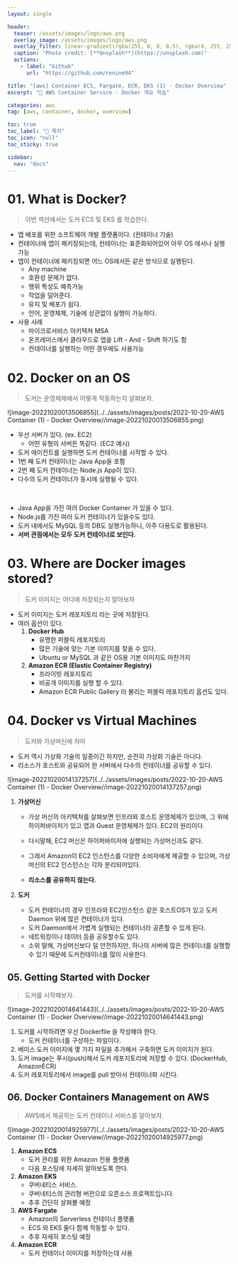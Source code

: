 ```yaml
---
layout: single

header:
  teaser: /assets/images/logo/aws.png
  overlay_image: /assets/images/logo/aws.png
  overlay_filter: linear-gradient(rgba(255, 0, 0, 0.5), rgba(0, 255, 255, 0.5))
  caption: "Photo credit: [**Unsplash**](https://unsplash.com)"
  actions:
    - label: "Github"
      url: "https://github.com/renine94"

title: "[aws] Container ECS, Fargate, ECR, EKS (1) - Docker Overview"
excerpt: "🚀 AWS Container Service - Docker 개요 학습"

categories: aws
tag: [aws, container, docker, overview]

toc: true
toc_label: "📕 목차"
toc_icon: "null"
toc_sticky: true

sidebar:
  nav: "docs"
---
```


# 01. What is Docker?

> 이번 섹션에서는 도커 ECS 및 EKS 를 학습한다.

- 앱 배포를 위한 소프트웨어 개발 플랫폼이다. (컨테이너 기술)
- 컨테이너에 앱이 패키징되는데, 컨테이너는 표준화되어있어 아무 OS 에서나 실행가능
- 앱이 컨테이너에 패키징되면 어느 OS에서든 같은 방식으로 실행된다.
  - Any machine
  - 호환성 문제가 없다.
  - 행위 특성도 예측가능
  - 작업을 덜어준다.
  - 유지 및 배포가 쉽다.
  - 언어, 운영체제, 기술에 상관없이 실행이 가능하다.
- 사용 사례
  - 마이크로서비스 아키텍쳐 MSA
  - 온프레미스에서 클라우드로 앱을 Lift - And - Shift 하기도 함
  - 컨테이너를 실행하는 어떤 경우에도 사용가능



# 02. Docker on an OS

> 도커는 운영체제에서 어떻게 작동하는지 살펴보자.

![image-20221020013506855](../../assets/images/posts/2022-10-20-AWS Container (1) - Docker Overview//image-20221020013506855.png)



- 우선 서버가 있다. (ex. EC2)
  - 어떤 유형의 서버든 똑같다. (EC2 예시)
- 도커 에이전트를 실행하면 도커 컨테이너를 시작할 수 있다.
- 1번 째 도커 컨테이너는 Java App을 포함
- 2번 째 도커 컨테이너는 Node.js App이 있다.
- 다수의 도커 컨테이너가 동시에 실행될 수 있다.

<br>

- Java App을 가진 여러 Docker Container 가 있을 수 있다.
- Node.js를 가진 여러 도커 컨테이너가 있을수도 있다.
- 도커 내에서도 MySQL 등의 DB도 실행가능하니, 아주 다용도로 활용된다.
- **서버 관점에서는 모두 도커 컨테이너로 보인다.**



# 03. Where are Docker images stored?

> 도커 이미지는 어디에 저장되는지 알아보자

- 도커 이미지는 도커 레포지토리 라는 곳에 저장된다.
- 여러 옵션이 있다.
  1. **Docker Hub**
     - 유명한 퍼블릭 레포지토리
     - 많은 기술에 맞는 기본 이미지를 찾을 수 있다.
     - Ubuntu or MySQL 과 같은 OS용 기본 이미지도 마찬가지
  2. **Amazon ECR (Elastic Container Registry)**
     - 프라이빗 레포지토리
     - 비공개 이미지를 실행 할 수 있다.
     - Amazon ECR Public Gallery 라 불리는 퍼블릭 레포지토리 옵션도 있다.



# 04. Docker vs Virtual Machines

> 도커와 가상머신에 차이

- 도커 역시 가상화 기술의 일종이긴 하지만, 순전히 가상화 기술은 아니다.
- 리소스가 호스트와 공유되어 한 서버에서 다수의 컨테이너를 공유할 수 있다.

![image-20221020014137257](../../assets/images/posts/2022-10-20-AWS Container (1) - Docker Overview//image-20221020014137257.png)



1. **가상머신**

   - 가상 머신의 아키텍처를 살펴보면 인프라와 호스트 운영체제가 있으며, 그 위에 하이퍼바이저가 있고 앱과 Guest 운영체제가 있다. EC2의 원리이다.

   - 다시말해, EC2 머신은 하이퍼바이저에 실행되는 가상머신과도 같다.

   - 그래서 Amazon이 EC2 인스턴스를 다양한 소비자에게 제공할 수 있으며, 가상머신의 EC2 인스턴스는 각자 분리되어있다.

   - **리소스를 공유하지 않는다.**

2. **도커**

   - 도커 컨테이너의 경우 인프라와 EC2인스턴스 같은 호스트OS가 있고 도커 Daemon 위에 많은 컨테이너가 있다.
   - 도커 Daemon에서 가볍게 실행되는 컨테이너라 공존할 수 있게 된다.
   - 네트워킹이나 데이터 등을 공유할수도 있다.
   - 소위 말해, 가상머신보다 덜 안전하지만, 하나의 서버에 많은 컨테이너를 실행할 수 있기 때문에 도커컨테이너를 많이 사용한다.



## 05. Getting Started with Docker

> 도커를 시작해보자.

![image-20221020014641443](../../assets/images/posts/2022-10-20-AWS Container (1) - Docker Overview//image-20221020014641443.png)

1. 도커를 시작하려면 우선 Dockerfile 을 작성해야 한다.
   - 도커 컨테이너를 구성하는 파일이다.
2. 베이스 도커 이미지에 몇 가지 파일을 추가해서 구축하면 도커 이미지가 된다.
3. 도커 image는 푸시(push)해서 도커 레포지토리에 저장할 수 있다. (DockerHub, AmazonECR)
4. 도커 레포지토리에서 image를 pull 받아서 컨테이너화 시킨다.



## 06. Docker Containers Management on AWS

> AWS에서 제공하는 도커 컨테이너 서비스를 알아보자.

![image-20221020014925977](../../assets/images/posts/2022-10-20-AWS Container (1) - Docker Overview//image-20221020014925977.png)

1. **Amazon ECS**
   - 도커 관리를 위한 Amazon 전용 플랫폼
   - 다음 포스팅에 자세히 알아보도록 한다.
2. **Amazon EKS**
   - 쿠버네티스 서비스.
   - 쿠버네티스의 관리형 버전으로 오픈소스 프로젝트입니다.
   - 추후 간단히 살펴볼 예정
3. **AWS Fargate**
   - Amazon의 Serverless 컨테이너 플랫폼
   - ECS 와 EKS 둘다 함께 작동할 수 있다.
   - 추후 자세히 포스팅 예정
4. **Amazon ECR**
   - 도커 컨테이너 이미지를 저장하는데 사용







